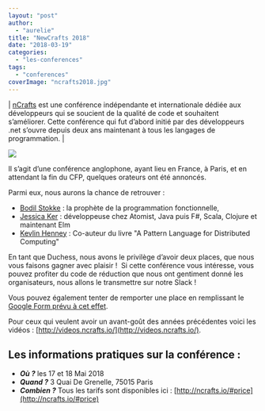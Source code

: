 ```yaml
---
layout: "post"
author: 
  - "aurelie"
title: "NewCrafts 2018"
date: "2018-03-19"
categories: 
  - "les-conferences"
tags: 
  - "conferences"
coverImage: "ncrafts2018.jpg"
---
```


| [nCrafts](http://ncrafts.io/) est une conférence indépendante et internationale dédiée aux développeurs qui se soucient de la qualité de code et souhaitent s’améliorer. Cette conférence qui fut d’abord initié par des développeurs .net s’ouvre depuis deux ans maintenant à tous les langages de programmation. |

[![](/assets/2018/03/2018-03-19-newcrafts-2018/ncrafts2018-1024x341.jpg)](http://www.duchess-france.org/wp-content/uploads/2018/03/ncrafts2018.jpg)

Il s’agit d’une conférence anglophone, ayant lieu en France, à Paris, et en attendant la fin du CFP, quelques orateurs ont été annoncés.

Parmi eux, nous aurons la chance de retrouver :

- [Bodil Stokke](https://twitter.com/bodil) : la prophète de la programmation fonctionnelle,
- [Jessica Ker](https://twitter.com/jessitron) : développeuse chez Atomist, Java puis F#, Scala, Clojure et maintenant Elm
- [Kevlin Henney](https://twitter.com/kevlinhenney) : Co-auteur du livre "A Pattern Language for Distributed Computing"

En tant que Duchess, nous avons le privilège d’avoir deux places, que nous vous faisons gagner avec plaisir !  Si cette conférence vous intéresse, vous pouvez profiter du code de réduction que nous ont gentiment donné les organisateurs, nous allons le transmettre sur notre Slack !

Vous pouvez également tenter de remporter une place en remplissant le [Google Form prévu à cet effet](https://docs.google.com/forms/d/e/1FAIpQLSeDVx8C4u_ET-Aa52cYArgrb-KNxkg9ZgJJv7vdGWbQDKVYPQ/viewform?usp=sf_link).

Pour ceux qui veulent avoir un avant-goût des années précédentes voici les vidéos : [http://videos.ncrafts.io/](http://videos.ncrafts.io/).

## **Les informations pratiques sur la conférence :**

- _**Où ?**_ les 17 et 18 Mai 2018
- _**Quand ?**_ 3 Quai De Grenelle, 75015 Paris
- _**Combien ?**_ Tous les tarifs sont disponibles ici : [http://ncrafts.io/#price](http://ncrafts.io/#price)

